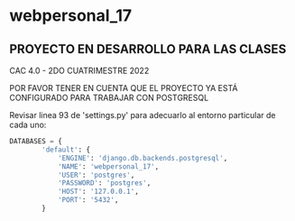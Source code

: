 # webpersonal_17

## PROYECTO EN DESARROLLO PARA LAS CLASES 
CAC 4.0 - 2DO CUATRIMESTRE 2022

POR FAVOR TENER EN CUENTA QUE EL PROYECTO YA ESTÁ
CONFIGURADO PARA TRABAJAR CON POSTGRESQL

Revisar linea 93 de 'settings.py' para adecuarlo al entorno particular
de cada uno:


```python
DATABASES = {
        'default': {
            'ENGINE': 'django.db.backends.postgresql',
            'NAME': 'webpersonal_17',
            'USER': 'postgres',
            'PASSWORD': 'postgres',
            'HOST': '127.0.0.1',
            'PORT': '5432',
        }
```
